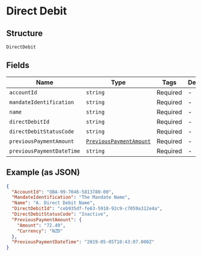 
# Direct Debit

## Structure

`DirectDebit`

## Fields

| Name | Type | Tags | Description |
|  --- | --- | --- | --- |
| `accountId` | `string` | Required | - |
| `mandateIdentification` | `string` | Required | - |
| `name` | `string` | Required | - |
| `directDebitId` | `string` | Required | - |
| `directDebitStatusCode` | `string` | Required | - |
| `previousPaymentAmount` | [`PreviousPaymentAmount`](../../doc/models/previous-payment-amount.md) | Required | - |
| `previousPaymentDateTime` | `string` | Required | - |

## Example (as JSON)

```json
{
  "AccountId": "OBA-99-7046-5813780-00",
  "MandateIdentification": "The Mandate Name",
  "Name": "A. Direct Debit Name",
  "DirectDebitId": "ceb935df-fe63-5918-92c9-c7059a312e4a",
  "DirectDebitStatusCode": "Inactive",
  "PreviousPaymentAmount": {
    "Amount": "72.49",
    "Currency": "NZD"
  },
  "PreviousPaymentDateTime": "2019-05-05T10:43:07.000Z"
}
```


